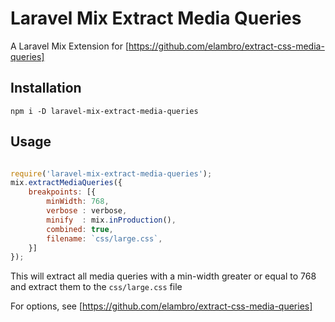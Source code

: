 

# Laravel Mix Extract Media Queries

A Laravel Mix Extension for [https://github.com/elambro/extract-css-media-queries]

## Installation

```
npm i -D laravel-mix-extract-media-queries
```

## Usage

```js

require('laravel-mix-extract-media-queries');
mix.extractMediaQueries({
    breakpoints: [{
        minWidth: 768,
        verbose : verbose, 
        minify  : mix.inProduction(),
        combined: true,
        filename: `css/large.css`,
    }]
});

```
This will extract all media queries with a min-width greater or equal to 768 and extract them to the `css/large.css` file

For options, see [https://github.com/elambro/extract-css-media-queries]
